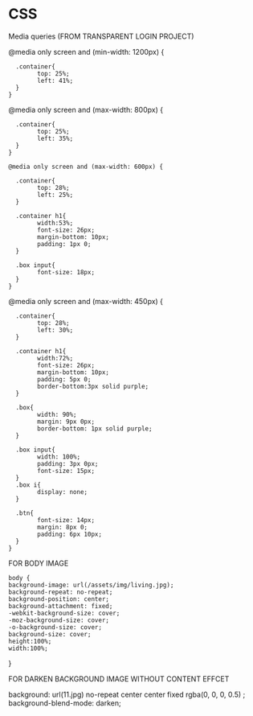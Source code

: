 # CSS

Media queries (FROM TRANSPARENT LOGIN PROJECT)


@media only screen  and (min-width: 1200px) {
      
      .container{
            top: 25%;
            left: 41%;
      }
    }

@media only screen and (max-width: 800px) {
      
      .container{
            top: 25%;
            left: 35%;
      }   
    }

    @media only screen and (max-width: 600px) {
      
      .container{
            top: 28%;
            left: 25%;
      }

      .container h1{
            width:53%;
            font-size: 26px;
            margin-bottom: 10px;
            padding: 1px 0;
      }

      .box input{
            font-size: 18px;
      }
    }
    
@media only screen and (max-width: 450px) {
      
      .container{
            top: 28%;
            left: 30%;
      }

      .container h1{
            width:72%;
            font-size: 26px;
            margin-bottom: 10px;
            padding: 5px 0;
            border-bottom:3px solid purple;
      }

      .box{
            width: 90%;
            margin: 9px 0px;
            border-bottom: 1px solid purple;
      }
      
      .box input{
            width: 100%;
            padding: 3px 0px;
            font-size: 15px;
      }
      .box i{
            display: none;
      }

      .btn{
            font-size: 14px;
            margin: 8px 0;
            padding: 6px 10px;
      }  
    }

    
    
  FOR BODY IMAGE
  
    body { 
    background-image: url(/assets/img/living.jpg); 
    background-repeat: no-repeat; 
    background-position: center;
    background-attachment: fixed;       
    -webkit-background-size: cover;
    -moz-background-size: cover;
    -o-background-size: cover;
    background-size: cover;
    height:100%;
    width:100%; 
}   

FOR DARKEN BACKGROUND IMAGE WITHOUT CONTENT EFFCET

background: url(11.jpg) no-repeat center center fixed rgba(0, 0, 0, 0.5) ;
background-blend-mode: darken;
